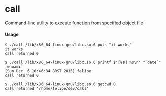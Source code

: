 # call
Command-line utility to execute function from specified object file

#### Usage ####

```
$ ./call /lib/x86_64-linux-gnu/libc.so.6 puts "it works"
it works
call returned 0
```

```
$ ./call /lib/x86_64-linux-gnu/libc.so.6 printf $'[%s] %s\n' "`date`" `whoami`
[Sun Dec  6 10:46:34 BRST 2015] felipe
call returned 0
```

```
$ ./call /lib/x86_64-linux-gnu/libc.so.6 getcwd 0
call returned '/home/felipe/dev/call'
```
